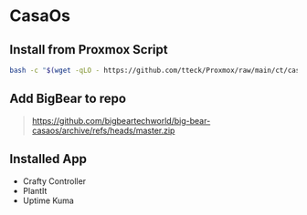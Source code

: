 # CasaOs

## Install from Proxmox Script

```bash
bash -c "$(wget -qLO - https://github.com/tteck/Proxmox/raw/main/ct/casaos.sh)"
```

## Add BigBear to repo

> <https://github.com/bigbeartechworld/big-bear-casaos/archive/refs/heads/master.zip>

## Installed App

- Crafty Controller
- PlantIt
- Uptime Kuma
